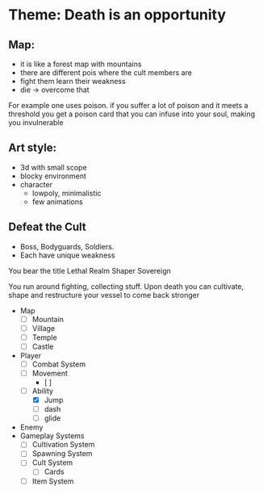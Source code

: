 # Theme: Death is an opportunity

## Map:
- it is like a forest map with mountains
- there are different pois where the cult members are
- fight them learn their weakness
- die -> overcome that

For example one uses poison. if you suffer a lot of poison and it meets a threshold you get a poison card that you can infuse into your soul, making you invulnerable

## Art style: 
- 3d with small scope
- blocky environment
- character
	- lowpoly, minimalistic
	- few animations
	
## 

## Defeat the Cult
- Boss, Bodyguards, Soldiers.
- Each have unique weakness

You bear the title Lethal Realm Shaper Sovereign

You run around fighting, collecting stuff. Upon death you can cultivate, shape and restructure your vessel to come back stronger


- Map
	- [ ] Mountain
	- [ ] Village
	- [ ] Temple
	- [ ] Castle
- Player
	- [ ] Combat System
	- [ ] Movement
		- [ ] 
	- [ ] Ability
		- [X] Jump
		- [ ] dash
		- [ ] glide
- Enemy
- Gameplay Systems
	- [ ] Cultivation System
	- [ ] Spawning System
	- [ ] Cult System
		- [ ] Cards
	- [ ] Item System
